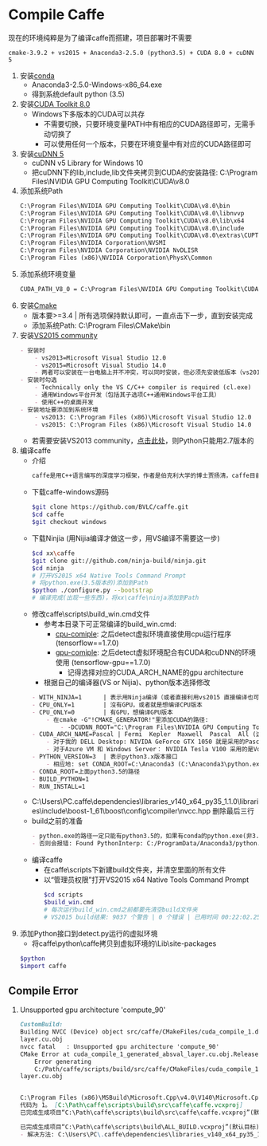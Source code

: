 # Compile Caffe

现在的环境纯粹是为了编译caffe而搭建，项目部署时不需要

`cmake-3.9.2 + vs2015 + Anaconda3-2.5.0 (python3.5) + CUDA 8.0 + cuDNN 5`

1. 安装[conda](https://repo.anaconda.com/archive/) 
    - Anaconda3-2.5.0-Windows-x86_64.exe
    - 得到系统default python (3.5)
2. 安装[CUDA Toolkit 8.0](https://developer.nvidia.com/cuda-toolkit-archive)
    - Windows下多版本的CUDA可以共存
        - 不需要切换，只要环境变量PATH中有相应的CUDA路径即可，无需手动切换了
        - 可以使用任何一个版本，只要在环境变量中有对应的CUDA路径即可
3. 安装[cuDNN 5](https://developer.nvidia.com/rdp/cudnn-archive)
    - cuDNN v5 Library for Windows 10
    - 把cuDNN下的lib,include,lib文件夹拷贝到CUDA的安装路径: C:\Program Files\NVIDIA GPU Computing Toolkit\CUDA\v8.0
4. 添加系统Path
    ```markdown
    C:\Program Files\NVIDIA GPU Computing Toolkit\CUDA\v8.0\bin
    C:\Program Files\NVIDIA GPU Computing Toolkit\CUDA\v8.0\libnvvp
    C:\Program Files\NVIDIA GPU Computing Toolkit\CUDA\v8.0\lib\x64
    C:\Program Files\NVIDIA GPU Computing Toolkit\CUDA\v8.0\include
    C:\Program Files\NVIDIA GPU Computing Toolkit\CUDA\v8.0\extras\CUPTI\lib64
    C:\Program Files\NVIDIA Corporation\NVSMI
    C:\Program Files\NVIDIA Corporation\NVIDIA NvDLISR
    C:\Program Files (x86)\NVIDIA Corporation\PhysX\Common
    ```
5. 添加系统环境变量
    ```markdown
    CUDA_PATH_V8_0 = C:\Program Files\NVIDIA GPU Computing Toolkit\CUDA\v8.0
    ```
6. 安装[Cmake](https://cmake.org/files/v3.9/cmake-3.9.2-win64-x64.msi)
    - 版本要>=3.4 | 所有选项保持默认即可，一直点击下一步，直到安装完成
    - 添加系统Path: C:\Program Files\CMake\bin
7. 安装[VS2015 community](https://my.visualstudio.com/Downloads?q=visual%20studio%202015&wt.mc_id=o~msft~vscom~older-downloads)
    ```markdown
    - 安装时
        - vs2013=Microsoft Visual Studio 12.0 
        - vs2015=Microsoft Visual Studio 14.0
        - 两者可以安装在一台电脑上并不冲突，可以同时安装，但必须先安装低版本（vs2013）再安装高版本（vs2015），可以兼容
    - 安装时勾选
        - Technically only the VS C/C++ compiler is required (cl.exe)
        - 通用Windows平台开发（包括其子选项C++通用Windows平台工具）
        - 使用C++的桌面开发
    - 安装地址要添加到系统环境
        - vs2013: C:\Program Files (x86)\Microsoft Visual Studio 12.0
        - vs2015: C:\Program Files (x86)\Microsoft Visual Studio 14.0
    ```
    - 若需要安装VS2013 community，[点击此处](https://my.visualstudio.com/Downloads?q=visual%20studio%202013&wt.mc_id=o~msft~vscom~older-downloads)，则Python只能用2.7版本的
8. 编译caffe
    - 介绍
        ```markdown
        caffe是用C++语言编写的深度学习框架，作者是伯克利大学的博士贾扬清，caffe目前主要用于深度学习下的图像处理方面，也就是支持卷积神经网络CNN
        ```
    - 下载caffe-windows源码
        ```bash
        $git clone https://github.com/BVLC/caffe.git
        $cd caffe
        $git checkout windows
        ```
    - 下载Ninjia (用Nijia编译才做这一步，用VS编译不需要这一步)
        ```bash
        $cd xx\caffe
        $git clone git://github.com/ninja-build/ninja.git
        $cd ninja
        # 打开VS2015 x64 Native Tools Command Prompt
        # 将python.exe(3.5版本的)添加到Path
        $python ./configure.py --bootstrap
        # 编译完成(出现一些东西)，将xx\caffe\ninja添加到Path
        ```
    - 修改caffe\scripts\build_win.cmd文件
        - 参考本目录下可正常编译的build_win.cmd: 
            - [cpu-comiple](): 之后detect虚拟环境直接使用cpu运行程序 (tensorflow==1.7.0)
            - [gpu-comiple](): 之后detect虚拟环境配合有CUDA和cuDNN的环境使用 (tensorflow-gpu==1.7.0)
                - 记得选择对应的CUDA_ARCH_NAME的gpu architecture
        - 根据自己的编译器(VS or Nijia)、python版本选择修改
        ```markdown
        - WITH_NINJA=1      | 表示用Ninja编译（或者直接利用vs2015 直接编译也可以，不用安装Ninja）
        - CPU_ONLY=1        | 沒有GPU，或者就是想编译CPU版本
        - CPU_ONLY=0        | 有GPU，想编译GPU版本
            - 在cmake -G"!CMAKE_GENERATOR!"里添加CUDA的路径: 
                - -DCUDNN_ROOT="C:\Program Files\NVIDIA GPU Computing Toolkit\CUDA\v8.0" ^
        - CUDA_ARCH_NAME=Pascal | Fermi  Kepler  Maxwell  Pascal  All (这些都是NVIDIA GPU不同的架构)
            - 对于我的 DELL Desktop: NIVIDA GeForce GTX 1050 就是采用的Pascal架构
            - 对于Azure VM 和 Windows Server： NVIDIA Tesla V100 采用的是Volta架构
        - PYTHON_VERSION=3  | 表示python3.x版本接口
            - 相应地: set CONDA_ROOT=C:\Anaconda3 (C:\Anaconda3\python.exe是Python 3.5.1 :: Anaconda 2.5.0 (64-bit))
        - CONDA_ROOT=上面python3.5的路径
        - BUILD_PYTHON=1
        - RUN_INSTALL=1
        ```
    - C:\Users\PC\.caffe\dependencies\libraries_v140_x64_py35_1.1.0\libraries\include\boost-1_61\boost\config\compiler\nvcc.hpp 删除最后三行
    - build之前的准备
        ```markdown
        - python.exe的路径一定只能有python3.5的，如果有conda的python.exe(非3.5版本的)先删除，build完再恢复
        - 否则会报错: Found PythonInterp: C:/ProgramData/Anaconda3/python.exe (found suitable version "3.8.5", minimum required is "2.7")
        ```
    - 编译caffe
        - 在caffe\scripts下新建build文件夹，并清空里面的所有文件
        - 以“管理员权限”打开VS2015 x64 Native Tools Command Prompt
            ```bash
            $cd scripts
            $build_win.cmd
            # 每次运行build_win.cmd之前都要先清空build文件夹
            # VS2015 build结果: 9037 个警告 | 0 个错误 | 已用时间 00:22:02.25  √
            ```
9. 添加Python接口到detect.py运行的虚拟环境
    - 将caffe\python\caffe拷贝到虚拟环境的\Lib\site-packages
    ```bash
    $python
    $import caffe
    ```
    
## Compile Error

1. Unsupported gpu architecture 'compute_90'
    ```markdown
    CustomBuild:
    Building NVCC (Device) object src/caffe/CMakeFiles/cuda_compile_1.dir/layers/Release/cuda_compile_1_generated_absval_
    layer.cu.obj
    nvcc fatal   : Unsupported gpu architecture 'compute_90'
    CMake Error at cuda_compile_1_generated_absval_layer.cu.obj.Release.cmake:222 (message):
        Error generating
        C:/Path/caffe/scripts/build/src/caffe/CMakeFiles/cuda_compile_1.dir/layers/Release/cuda_compile_1_generated_absval_
    layer.cu.obj


    C:\Program Files (x86)\MSBuild\Microsoft.Cpp\v4.0\V140\Microsoft.CppCommon.targets(171,5): error MSB6006: “cmd.exe”已 退出，
    代码为 1。 [C:\Path\caffe\scripts\build\src\caffe\caffe.vcxproj]
    已完成生成项目“C:\Path\caffe\scripts\build\src\caffe\caffe.vcxproj”(默认目标)的操作 - 失败。

    已完成生成项目“C:\Path\caffe\scripts\build\ALL_BUILD.vcxproj”(默认目标)的操作 - 失败。
    - 解决方法: C:\Users\PC\.caffe\dependencies\libraries_v140_x64_py35_1.1.0\libraries\include\boost-1_61\boost\config\compiler\nvcc.hpp 删除最后三行
    ```